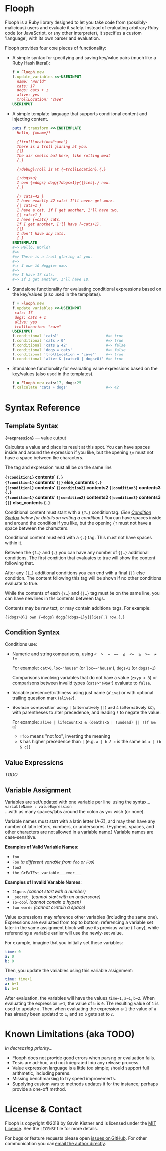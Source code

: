 # Flooph

Flooph is a Ruby library designed to let you take code from (possibly-malicious) users and evaluate it safely.
Instead of evaluating arbitrary Ruby code (or JavaScript, or any other interpreter), it specifies a custom 'language',
with its own parser and evaluation.

Flooph provides four core pieces of functionality:

* A simple syntax for specifying and saving key/value pairs (much like a Ruby Hash literal):

   ```ruby
   f = Flooph.new
   f.update_variables <<-USERINPUT
     name: "World"
     cats: 17
     dogs: cats + 1
     alive: yes
     trollLocation: "cave"
   USERINPUT
   ```

* A simple template language that supports conditional content and injecting content.

   ```ruby
   puts f.transform <<-ENDTEMPLATE
     Hello, {=name}!

     {?trollLocation="cave"}
     There is a troll glaring at you.
     {|}
     The air smells bad here, like rotting meat.
     {.}

     {?debug}Troll is at {=trollLocation}.{.}

     {?dogs>0}
     I own {=dogs} dogg{?dogs=1}y{|}ies{.} now.
     {.}

     {? cats=42 }
     I have exactly 42 cats! I'll never get more.
     {| cats=1 }
     I have a cat. If I get another, I'll have two.
     {| cats>1 }
     I have {=cats} cats.
     If I get another, I'll have {=cats+1}.
     {|}
     I don't have any cats.
     {.}
   ENDTEMPLATE
   #=> Hello, World!
   #=>
   #=> There is a troll glaring at you.
   #=>
   #=> I own 18 doggies now.
   #=>
   #=> I have 17 cats.
   #=> If I get another, I'll have 18.
   ```


* Standalone functionality for evaluating conditional expressions based on the key/values (also used in the templates).

   ```ruby
   f = Flooph.new
   f.update_variables <<-USERINPUT
    cats: 17
    dogs: cats + 1
    alive: yes
    trollLocation: "cave"
   USERINPUT
   f.conditional 'cats?'                     #=> true
   f.conditional 'cats > 0'                  #=> true
   f.conditional 'cats ≥ 42'                 #=> false
   f.conditional 'dogs = cats'               #=> false
   f.conditional 'trollLocation = "cave"'    #=> true
   f.conditional 'alive & (cats>0 | dogs>0)' #=> true
   ```

* Standalone functionality for evaluating value expressions based on the key/values (also used in the templates).

   ```ruby
   f = Flooph.new cats:17, dogs:25
   f.calculate 'cats + dogs'                 #=> 42
   ```

# Syntax Reference

## Template Syntax

**`{=expression}`** — value output

Calculate a value and place its result at this spot. You can have spaces inside and around the expression if you like, but the opening `{=` must not have a space between the characters.

The tag and expression must all be on the same line.


**`{?condition1}` contents1 `{.}`**  
**`{?condition1}` contents1 `{|}` else_contents `{.}`**  
**`{?condition1}` contents1 `{|condition2}` contents2 `{|condition3}` contents3 `{.}`**  
**`{?condition1}` contents1 `{|condition2}` contents2 `{|condition3}` contents3 `{|}` else_contents `{.}`**

Conditional content must start with a `{?…}` condition tag. _(See [Condition Syntax](#condition-syntax) below for details on writing a condition.)_ You can have spaces inside and around the condition if you like, but the opening `{?` must not have a space between the characters.

Conditional content must end with a `{.}` tag. This must not have spaces within it.

Between the `{?…}` and `{.}` you can have any number of `{|…}` additional conditions. The first condition that evaluates to true will show the content following that.

After any `{|…}` additional conditions you can end with a final `{|}` else condition. The content following this tag will be shown if no other conditions evaluate to true.

While the contents of each `{?…}` and `{|…}` tag must be on the same line, you can have newlines in the contents between tags.

Contents may be raw text, or may contain additional tags. For example:

    {?dogs>0}I own {=dogs} dogg{?dogs=1}y{|}ies{.} now.{.}


## Condition Syntax

Conditions use:

* Numeric and string comparisons, using `<  >  =  ==  ≤  <=  ≥  >=  ≠  !=`

   For example: `cat>0`, `loc="house"` (or `loc=="house"`), `dogs≠1` (or `dogs!=1`)

   Comparisons involving variables that do not have a value (`zxyp < 8`)
   or comparisons between invalid types (`cats>"!@$#"`) evaluate to `false`.

 * Variable presence/truthiness using just name (`alive`) or with optional trailing question mark (`alive?`).

 * Boolean composition using `|` (alternatively `||`) and `&` (alternatively `&&`), with parentheses to alter precedence, and leading `!` to negate the value.

    For example: `alive | lifeCount>3 & (deaths<5 | !undead) || !(f && g)`

   * `!foo` means "not foo", inverting the meaning
   * `&` has higher precedence than `|` (e.g. `a | b & c` is the same as `a | (b & c)`)

## Value Expressions
_TODO_


## Variable Assignment

Variables are set/updated with one variable per line, using the syntax…  
`variableName : valueExpression`  
…with as many spaces/tabs around the colon as you wish (or none).

Variable names must start with a latin letter (A-Z), and may then have any number of latin letters, numbers, or underscores. (Hyphens, spaces, and other characters are not allowed in a variable name.) Variable names are case-sensitive.

**Examples of Valid Variable Names**:

* `foo`
* `Foo` _(a different variable from `foo` or `FOO`)_
* `foo2`
* `the_GrEaTEst_variable___ever___`

**Examples of Invalid Variable Names**:

* `21guns` _(cannot start with a number)_
* `_secret_` _(cannot start with an underscore)_
* `so-cool` _(cannot contain a hypen)_
* `two words` _(cannot contain a space)_

Value expressions may reference other variables (including the same one). Expressions are evaluated from top to bottom; referencing a variable set later in the same assignment block will use its previous value (if any), while referencing a variable earlier will use the newly-set value.

For example, imagine that you initially set these variables:

```yaml
time: 0
a: 0
b: 0
```

Then, you update the variables using this variable assignment:

```yaml
time: time+1
a: b+1
b: a+1
```

After evaluation, the variables will have the values `time=1`, `a=1`, `b=2`. When evaluating the expression `b+1`, the value of `b` is `0`. The resulting value of `1` is used to update `a`. Then, when evaluating the expression `a+1` the value of `a` has already been updated to `1`, and so `b` gets set to `2`.


# Known Limitations (aka TODO)
_In decreasing priority…_

- Flooph does not provide good errors when parsing or evaluation fails.
- Tests are ad-hoc, and not integrated into any release process.
- Value expression language is a little _too_ simple; should support full arithmetic, including parens.
- Missing benchmarking to try speed improvements.
- Supplying custom `vars` to methods updates it for the instance; perhaps provide a one-off method.


# License & Contact
Flooph is copyright ©2018 by Gavin Kistner and is licensed under the [MIT License][1]. See the `LICENSE` file for more details.

For bugs or feature requests please open [issues on GitHub][2]. For other communication you can [email the author directly](mailto:gavin@phrogz.net?subject=Flooph).

[1]: http://opensource.org/licenses/MIT
[2]: https://github.com/Phrogz/Flooph/issues
